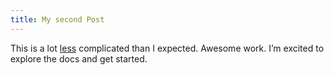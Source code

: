 ```yaml
---
title: My second Post
---
```


 This is a lot [less](https://lesscss.org/) complicated than I expected. Awesome work. I’m excited to explore the docs and get started. 